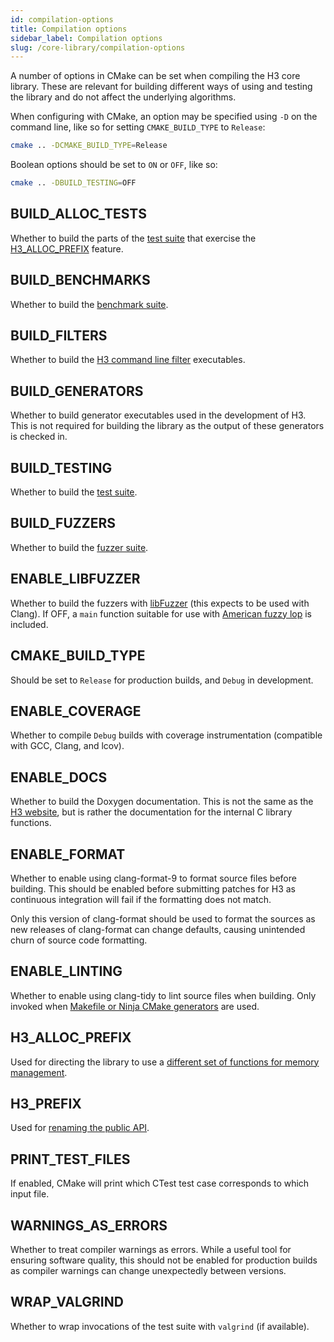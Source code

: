 ```yaml
---
id: compilation-options
title: Compilation options
sidebar_label: Compilation options
slug: /core-library/compilation-options
---
```


A number of options in CMake can be set when compiling the H3 core library. These are relevant for building
different ways of using and testing the library and do not affect the underlying algorithms.

When configuring with CMake, an option may be specified using `-D` on the command line, like so for setting
`CMAKE_BUILD_TYPE` to `Release`:

```bash
cmake .. -DCMAKE_BUILD_TYPE=Release
```

Boolean options should be set to `ON` or `OFF`, like so:

```bash
cmake .. -DBUILD_TESTING=OFF
```

## BUILD_ALLOC_TESTS

Whether to build the parts of the [test suite](./testing) that exercise the [H3_ALLOC_PREFIX](./custom-alloc) feature.

## BUILD_BENCHMARKS

Whether to build the [benchmark suite](./testing#benchmarks).

## BUILD_FILTERS

Whether to build the [H3 command line filter](./filters) executables.

## BUILD_GENERATORS

Whether to build generator executables used in the development of H3. This is not required for
building the library as the output of these generators is checked in.

## BUILD_TESTING

Whether to build the [test suite](./testing).

## BUILD_FUZZERS

Whether to build the [fuzzer suite](./testing#fuzzers).

## ENABLE_LIBFUZZER

Whether to build the fuzzers with [libFuzzer](https://www.llvm.org/docs/LibFuzzer.html) (this expects to be used with Clang). If OFF, a `main` function suitable for use with [American fuzzy lop](https://lcamtuf.coredump.cx/afl/) is included.

## CMAKE_BUILD_TYPE

Should be set to `Release` for production builds, and `Debug` in development.

## ENABLE_COVERAGE

Whether to compile `Debug` builds with coverage instrumentation (compatible with GCC, Clang, and lcov).

## ENABLE_DOCS

Whether to build the Doxygen documentation. This is not the same as the [H3 website](https://github.com/uber/h3/tree/master/website),
but is rather the documentation for the internal C library functions.

## ENABLE_FORMAT

Whether to enable using clang-format-9 to format source files before building. This should be enabled
before submitting patches for H3 as continuous integration will fail if the formatting does not match.

Only this version of clang-format should be used to format the sources as new releases of clang-format
can change defaults, causing unintended churn of source code formatting.

## ENABLE_LINTING

Whether to enable using clang-tidy to lint source files when building. Only invoked when
[Makefile or Ninja CMake generators](https://cmake.org/cmake/help/latest/prop_tgt/LANG_CLANG_TIDY.html)
are used.

## H3_ALLOC_PREFIX

Used for directing the library to use a [different set of functions for memory management](./custom-alloc).

## H3_PREFIX

Used for [renaming the public API](./usage#function-renaming).

## PRINT_TEST_FILES

If enabled, CMake will print which CTest test case corresponds to which input file.

## WARNINGS_AS_ERRORS

Whether to treat compiler warnings as errors. While a useful tool for ensuring software quality, this should not be enabled
for production builds as compiler warnings can change unexpectedly between versions.

## WRAP_VALGRIND

Whether to wrap invocations of the test suite with `valgrind` (if available).


